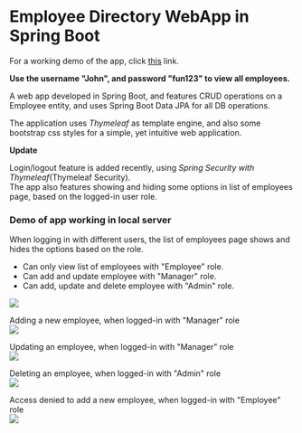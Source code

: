 # Employee Directory WebApp in Spring Boot

For a working demo of the app, click [this](http://employeedirectory.ap-south-1.elasticbeanstalk.com) link.   

**Use the username "John", and password "fun123" to view all employees.**  

A web app developed in Spring Boot, and features CRUD operations on a Employee entity, and uses Spring Boot Data JPA for all DB operations.

The application uses *Thymeleaf* as template engine, and also some bootstrap css styles for a simple, yet intuitive web application.

**Update**

Login/logout feature is added recently, using *Spring Security with Thymeleaf*(Thymeleaf Security).  
The app also features showing and hiding some options in list of employees page, based on the logged-in user role.

### Demo of app working in local server

When logging in with different users, the list of employees page shows and hides the options based on the role.
* Can only view list of employees with "Employee" role. 
* Can add and update employee with "Manager" role. 
* Can add, update and delete employee with "Admin" role.  
 
![](https://github.com/Divya0319/employee-dir-webApp-spring-boot/blob/master/screencaptures/different-users-login.gif)  

Adding a new employee, when logged-in with "Manager" role  
![](https://github.com/Divya0319/employee-dir-webApp-spring-boot/blob/master/screencaptures/add-employee.gif)  

      
Updating an employee, when logged-in with "Manager" role  
![](https://github.com/Divya0319/employee-dir-webApp-spring-boot/blob/master/screencaptures/update-employee.gif)  

 Deleting an employee, when logged-in with "Admin" role  
![](https://github.com/Divya0319/employee-dir-webApp-spring-boot/blob/master/screencaptures/delete-employee.gif)  

Access denied to add a new employee, when logged-in with "Employee" role  
![](https://github.com/Divya0319/employee-dir-webApp-spring-boot/blob/master/screencaptures/access-denied-employee-role.gif)
